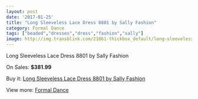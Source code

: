 ```yaml
---
layout: post
date: '2017-01-25'
title: "Long Sleeveless Lace Dress 8801 by Sally Fashion"
category: Formal Dance
tags: ["beaded","dresses","dress","fashion","sally"]
image: http://img.transblink.com/21861-thickbox_default/long-sleeveless-lace-dress-8801-by-sally-fashion.jpg
---
```

Long Sleeveless Lace Dress 8801 by Sally Fashion

On Sales: **$381.99**
<a href="https://www.transblink.com/en/formal-dance/6929-long-sleeveless-lace-dress-8801-by-sally-fashion.html"><amp-img layout="responsive" width="600" height="600" src="//img.transblink.com/21861-thickbox_default/long-sleeveless-lace-dress-8801-by-sally-fashion.jpg" alt="Long Sleeveless Lace Dress 8801 by Sally Fashion 0" /></a>
<a href="https://www.transblink.com/en/formal-dance/6929-long-sleeveless-lace-dress-8801-by-sally-fashion.html"><amp-img layout="responsive" width="600" height="600" src="//img.transblink.com/21864-thickbox_default/long-sleeveless-lace-dress-8801-by-sally-fashion.jpg" alt="Long Sleeveless Lace Dress 8801 by Sally Fashion 1" /></a>
<a href="https://www.transblink.com/en/formal-dance/6929-long-sleeveless-lace-dress-8801-by-sally-fashion.html"><amp-img layout="responsive" width="600" height="600" src="//img.transblink.com/21863-thickbox_default/long-sleeveless-lace-dress-8801-by-sally-fashion.jpg" alt="Long Sleeveless Lace Dress 8801 by Sally Fashion 2" /></a>
<a href="https://www.transblink.com/en/formal-dance/6929-long-sleeveless-lace-dress-8801-by-sally-fashion.html"><amp-img layout="responsive" width="600" height="600" src="//img.transblink.com/21862-thickbox_default/long-sleeveless-lace-dress-8801-by-sally-fashion.jpg" alt="Long Sleeveless Lace Dress 8801 by Sally Fashion 3" /></a>

Buy it: [Long Sleeveless Lace Dress 8801 by Sally Fashion](https://www.transblink.com/en/formal-dance/6929-long-sleeveless-lace-dress-8801-by-sally-fashion.html "Long Sleeveless Lace Dress 8801 by Sally Fashion")

View more: [Formal Dance](https://www.transblink.com/en/6-formal-dance "Formal Dance")
